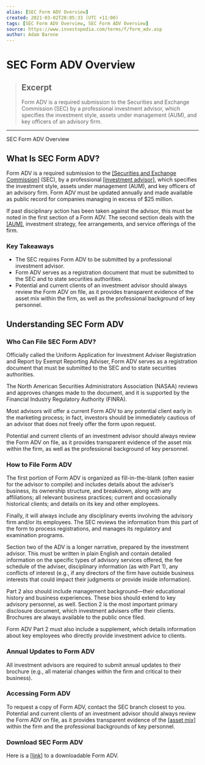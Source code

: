 ```yaml
---
alias: [SEC Form ADV Overview]
created: 2021-03-02T20:05:33 (UTC +11:00)
tags: [SEC Form ADV Overview, SEC Form ADV Overview]
source: https://www.investopedia.com/terms/f/form_adv.asp
author: Adam Barone
---
```


# SEC Form ADV Overview

> ## Excerpt
> Form ADV is a required submission to the Securities and Exchange Commission (SEC) by a professional investment advisor, which specifies the investment style, assets under management (AUM), and key officers of an advisory firm.

---

SEC Form ADV Overview
## What Is SEC Form ADV?

Form ADV is a required submission to the [[Securities and Exchange Commission]](https://www.investopedia.com/terms/s/sec.asp) (SEC), by a professional [[investment advisor]](https://www.investopedia.com/terms/i/investmentadvisor.asp), which specifies the investment style, assets under management (AUM), and key officers of an advisory firm. Form ADV must be updated annually and made available as public record for companies managing in excess of $25 million.

If past disciplinary action has been taken against the advisor, this must be noted in the first section of a Form ADV. The second section deals with the [[AUM]](https://www.investopedia.com/terms/a/aum.asp), investment strategy, fee arrangements, and service offerings of the firm.

### Key Takeaways

-   The SEC requires Form ADV to be submitted by a professional investment advisor.
-   Form ADV serves as a registration document that must be submitted to the SEC and to state securities authorities.
-   Potential and current clients of an investment advisor should always review the Form ADV on file, as it provides transparent evidence of the asset mix within the firm, as well as the professional background of key personnel.

## Understanding SEC Form ADV

### Who Can File SEC Form ADV?

Officially called the Uniform Application for Investment Adviser Registration and Report by Exempt Reporting Adviser, Form ADV serves as a registration document that must be submitted to the SEC and to state securities authorities.

The North American Securities Administrators Association (NASAA) reviews and approves changes made to the document, and it is supported by the Financial Industry Regulatory Authority (FINRA).

Most advisors will offer a current Form ADV to any potential client early in the marketing process; in fact, investors should be immediately cautious of an advisor that does not freely offer the form upon request.

Potential and current clients of an investment advisor should always review the Form ADV on file, as it provides transparent evidence of the asset mix within the firm, as well as the professional background of key personnel.

### How to File Form ADV

The first portion of Form ADV is organized as fill-in-the-blank (often easier for the advisor to compile) and includes details about the adviser’s business, its ownership structure, and breakdown, along with any affiliations; all relevant business practices; current and occasionally historical clients; and details on its key and other employees.

Finally, it will always include any disciplinary events involving the advisory firm and/or its employees. The SEC reviews the information from this part of the form to process registrations, and manages its regulatory and examination programs.

Section two of the ADV is a longer narrative, prepared by the investment advisor. This must be written in plain English and contain detailed information on the specific types of advisory services offered, the fee schedule of the adviser, disciplinary information (as with Part 1), any conflicts of interest (e.g., if any directors of the firm have outside business interests that could impact their judgments or provide inside information).

Part 2 also should include management background—their educational history and business experiences. These bios should extend to key advisory personnel, as well. Section 2 is the most important primary disclosure document, which investment advisers offer their clients. Brochures are always available to the public once filed.

Form ADV Part 2 must also include a supplement, which details information about key employees who directly provide investment advice to clients.

### Annual Updates to Form ADV

All investment advisors are required to submit annual updates to their brochure (e.g., all material changes within the firm and critical to their business).

### Accessing Form ADV

To request a copy of Form ADV, contact the SEC branch closest to you. Potential and current clients of an investment advisor should always review the Form ADV on file, as it provides transparent evidence of the [[asset mix]](https://www.investopedia.com/terms/a/asset-mix.asp) within the firm and the professional backgrounds of key personnel.

### Download SEC Form ADV

Here is a [[link]](https://www.sec.gov/files/formadv.pdf) to a downloadable Form ADV.
